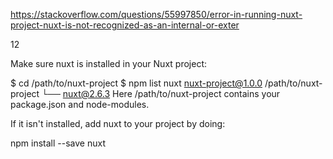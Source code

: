 https://stackoverflow.com/questions/55997850/error-in-running-nuxt-project-nuxt-is-not-recognized-as-an-internal-or-exter

12

Make sure nuxt is installed in your Nuxt project:

$ cd /path/to/nuxt-project
$ npm list nuxt
nuxt-project@1.0.0 /path/to/nuxt-project
└── nuxt@2.6.3 
Here /path/to/nuxt-project contains your package.json and node-modules.

If it isn't installed, add nuxt to your project by doing:

npm install --save nuxt